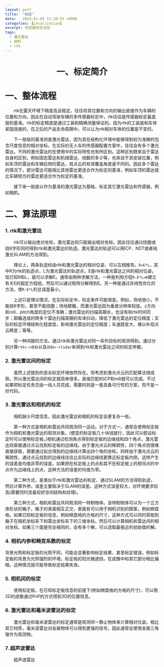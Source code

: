 ```yaml
---
layout: post
title:  "标定"
date:   2024-01-05 11:20:55 +0800
categories: [Localization]
excerpt: 传感器标定总结
tags:
  - 激光雷达
  - 相机
  - rtk
---
```


# <center>一、标定简介
# 一、整体流程
&emsp;&emsp;rtk在露天环境下精度高且稳定，往往将其位置和方向的输出直接作为车辆的位置和方向。因此在自动驾驶车辆的多传感器标定中，rtk往往是传感器标定最底层的基准。rtk的标定精度是通过工装和精确测量保证的。因为rtk的工装是和车体紧固连接的，在之后的产品生命周期中，可以认为rtk相对车体的位置是不变的。

&emsp;&emsp;下一层级的基准则是激光雷达，因为其在结构化环境中能够得到较为准确的包含尺度信息的相对坐标。在实际的无人车的传感器配置方案中，往往会有多个激光雷达，不同的激光雷达的在使用中的实际特性也有所区别。这种区别既来自于雷达自身的区别，例如固态雷达和机械雷达、线数的多少等，也来自于其安装位置，例如车顶的雷达和车辆后侧的雷达，其点云的有效覆盖角度是不同的。因此多个雷达的情况下，部分雷达可能相比其他雷达更适合作为标定的基准，例如车顶的雷达就比车辆侧方的雷达更适合作为标定的基准。

&emsp;&emsp;接下来一般是以作为基准的激光雷达为基础，标定其它激光雷达和传感器，例如相机。

# 二、算法原理
### 1. rtk和激光雷达
&emsp;&emsp;rtk可以输出绝对坐标，激光雷达则只能输出相对坐标。因此往往通过绕圈或绕8字形同时得到rtk和激光雷达的轨迹。激光雷达的轨迹可以用ICP、NDT或者纯激光SLAM的方法得到。

&emsp;&emsp;理论上，两条轨迹经由rtk和激光雷达的相对位姿，可以互相推导。`R=E*L`，其中R为rtk的轨迹点，L为激光雷达的轨迹点，E是rtk和激光雷达之间的相对位姿。现已知R和L，就可以求解E。通常由两种求解方法，一种是利用方程`R-E*L=0`建立有关E的超定方程组，然后可以通过矩阵分解得到E。另一种是通过非线性优化的方法，使`R-E*L`的总误差最小。

&emsp;&emsp;上述只是理论情况，在实际标定中，标定条件可能很差。例如，场地很小，不能绕8字形，甚至不能绕圈；场地颠簸，而激光雷达因为垂直分辨率较低，z方向和roll、pitch角度的定位不准确；激光雷达的扫描周期长，也没有和rtk时间同步；颠簸造成的跨多个雷达扫描周期的车体抖动，降低了激光雷达的定位精度；实际的标定环境结构化程度低，影响激光雷达的定位精度；车速跳变大，难以补偿点云畸变；等等。

&emsp;&emsp;另一种间接的方法，通过rtk和激光雷达对同一系列目标的观测得到。通过分别计算`rtk<->目标`以及`目标<->lidar`来得到rtk和激光雷达之间的标定参数。

### 2. 激光雷达间的标定
&emsp;&emsp;虽然上述提到的恶劣标定环境依然存在。但考虑到激光点云的匹配算法很成熟，所以激光雷达间的标定就简单很多。直接匹配的ICP和ndt就可以完成。不过如果把标定任务交由一线人员完成，需要的则是一套具备可行性的方案，而不是一份代码。

### 3. 激光雷达和相机的标定
&emsp;&emsp;相机缺少尺度信息，因此激光雷达和相机的标定会更复杂一些。

&emsp;&emsp;第一种方式是相机和雷达共同观测同一运动。对于方式一，通常会使用标定板作为相机和激光雷达的观测对象。(便宜的标定板几十块钱就行，因此可以假设标定时可以使用标定板。)相机通过检测角点得到标定板的边缘线和四个角点，激光雷达则直接通过点云找到标定板的边缘线。由于激光点云的稀疏性，四个角点则很难直接获取，需要通过拟合得到的边缘线计算出四个角的坐标。同样由于激光点云的稀疏性，通过点云找到的边缘线往往比实际的边缘线更靠近标定板内侧，这样产生的误差是均值非零的误差。如果把在标定板上的点和其不在标定板上的相邻点的中点作为边缘线上的点，这种方法的误差的均值为零。

&emsp;&emsp;第二种方式，是类似于rtk和激光雷达的标定，通过SLAM的方法得到轨迹，然后计算外参。误差主要取决于SLAM的误差。这种方式误差较大，对环境要求较高(需要同时具备较好空间结构和纹理)。

&emsp;&emsp;第三种方式，相机和雷达共同观测同一特制物体。该特制物体可以为一个立方体形状的箱子，箱子的表面相互正交，表面有可以用于相机识别的图案，例如棋盘格。如果已知标定板的信息，例如棋盘格的方格的尺寸，这种方式可以同时获取到箱子在相机坐标系下和雷达坐标系下的三维坐标。然后可以计算相机和雷达间的相对坐标。如果三个面是完全相同的，会有多个解，可以选取最接近的初始值的解。

### 4. 相机内参和畸变系数的标定
背景光照和标定板的光照不同，可能会显著影响标定结果，甚至标定错误。例如标定板的背景为光照强烈的环境，标定板的阳光被遮挡，在成像中和其它部分相比偏暗。这种情况就可能导致标定结果失效。

### 5. 相机间的标定
&emsp;&emsp;使用标定板。在已知标定板信息的前提下(例如棋盘格的方格的尺寸)，可以用2D的成像通过PnP的方式得到3D的位置信息。

### 6. 激光雷达和毫米波雷达的标定
&emsp;&emsp;激光雷达和毫米波雷达的标定通常是观测同一静止物体来计算相对位姿。相比其它材质，毫米波雷达对金属物体可以得到更强的信号。因此通常会使用金属三角锥作为观测物。

### 7. 超声波雷达
&emsp;&emsp;超声波雷达

